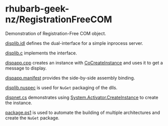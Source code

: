 # rhubarb-geek-nz/RegistrationFreeCOM

Demonstration of Registration-Free COM object.

[displib.idl](displib/displib.idl) defines the dual-interface for a simple inprocess server.

[displib.c](displib/displib.c) implements the interface.

[dispapp.cpp](dispapp/dispapp.cpp) creates an instance with [CoCreateInstance](https://learn.microsoft.com/en-us/windows/win32/api/combaseapi/nf-combaseapi-cocreateinstance) and uses it to get a message to display.

[dispapp.manifest](dispapp/dispapp.manifest) provides the side-by-side assembly binding.

[displib.nuspec](displib/displib.nuspec) is used for `NuGet` packaging of the dlls.

[dispnet.cs](dispnet/dispnet.cs) demonstrates using [System.Activator.CreateInstance](https://learn.microsoft.com/en-us/dotnet/api/system.activator.createinstance) to create the instance.

[package.ps1](package.ps1) is used to automate the building of multiple architectures and create the `NuGet` package.
